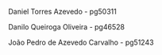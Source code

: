 Daniel Torres Azevedo - pg50311

Danilo Queiroga Oliveira - pg46528

João Pedro de Azevedo Carvalho - pg51243
